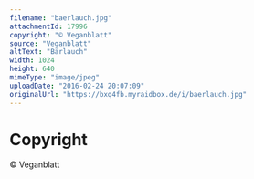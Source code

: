 ```yaml
---
filename: "baerlauch.jpg"
attachmentId: 17996
copyright: "© Veganblatt"
source: "Veganblatt"
altText: "Bärlauch"
width: 1024
height: 640
mimeType: "image/jpeg"
uploadDate: "2016-02-24 20:07:09"
originalUrl: "https://bxq4fb.myraidbox.de/i/baerlauch.jpg"
---
```


# Copyright

© Veganblatt
